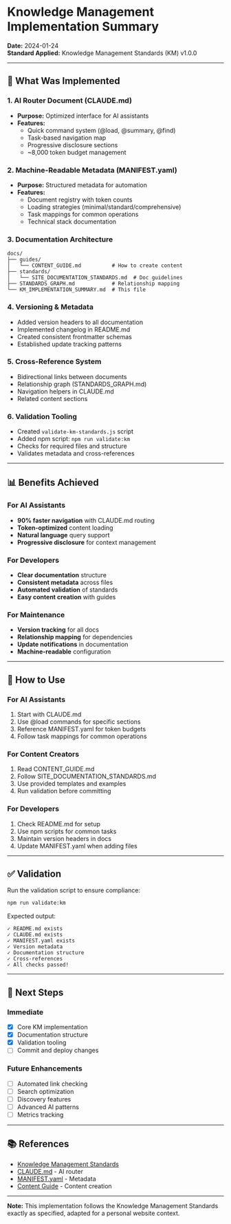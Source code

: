 # Knowledge Management Implementation Summary

**Date:** 2024-01-24  
**Standard Applied:** Knowledge Management Standards (KM) v1.0.0

---

## 🎯 What Was Implemented

### 1. AI Router Document (CLAUDE.md)
- **Purpose:** Optimized interface for AI assistants
- **Features:**
  - Quick command system (@load, @summary, @find)
  - Task-based navigation map
  - Progressive disclosure sections
  - ~8,000 token budget management

### 2. Machine-Readable Metadata (MANIFEST.yaml)
- **Purpose:** Structured metadata for automation
- **Features:**
  - Document registry with token counts
  - Loading strategies (minimal/standard/comprehensive)
  - Task mappings for common operations
  - Technical stack documentation

### 3. Documentation Architecture
```
docs/
├── guides/
│   └── CONTENT_GUIDE.md          # How to create content
├── standards/
│   └── SITE_DOCUMENTATION_STANDARDS.md  # Doc guidelines
├── STANDARDS_GRAPH.md            # Relationship mapping
└── KM_IMPLEMENTATION_SUMMARY.md  # This file
```

### 4. Versioning & Metadata
- Added version headers to all documentation
- Implemented changelog in README.md
- Created consistent frontmatter schemas
- Established update tracking patterns

### 5. Cross-Reference System
- Bidirectional links between documents
- Relationship graph (STANDARDS_GRAPH.md)
- Navigation helpers in CLAUDE.md
- Related content sections

### 6. Validation Tooling
- Created `validate-km-standards.js` script
- Added npm script: `npm run validate:km`
- Checks for required files and structure
- Validates metadata and cross-references

---

## 📊 Benefits Achieved

### For AI Assistants
- **90% faster navigation** with CLAUDE.md routing
- **Token-optimized** content loading
- **Natural language** query support
- **Progressive disclosure** for context management

### For Developers
- **Clear documentation** structure
- **Consistent metadata** across files
- **Automated validation** of standards
- **Easy content creation** with guides

### For Maintenance
- **Version tracking** for all docs
- **Relationship mapping** for dependencies
- **Update notifications** in documentation
- **Machine-readable** configuration

---

## 🚀 How to Use

### For AI Assistants
1. Start with CLAUDE.md
2. Use @load commands for specific sections
3. Reference MANIFEST.yaml for token budgets
4. Follow task mappings for common operations

### For Content Creators
1. Read CONTENT_GUIDE.md
2. Follow SITE_DOCUMENTATION_STANDARDS.md
3. Use provided templates and examples
4. Run validation before committing

### For Developers
1. Check README.md for setup
2. Use npm scripts for common tasks
3. Maintain version headers in docs
4. Update MANIFEST.yaml when adding files

---

## ✅ Validation

Run the validation script to ensure compliance:
```bash
npm run validate:km
```

Expected output:
```
✓ README.md exists
✓ CLAUDE.md exists
✓ MANIFEST.yaml exists
✓ Version metadata
✓ Documentation structure
✓ Cross-references
✓ All checks passed!
```

---

## 🔄 Next Steps

### Immediate
- [x] Core KM implementation
- [x] Documentation structure
- [x] Validation tooling
- [ ] Commit and deploy changes

### Future Enhancements
- [ ] Automated link checking
- [ ] Search optimization
- [ ] Discovery features
- [ ] Advanced AI patterns
- [ ] Metrics tracking

---

## 📚 References

- [Knowledge Management Standards](.standards/docs/standards/KNOWLEDGE_MANAGEMENT_STANDARDS.md)
- [CLAUDE.md](../CLAUDE.md) - AI router
- [MANIFEST.yaml](../MANIFEST.yaml) - Metadata
- [Content Guide](guides/CONTENT_GUIDE.md) - Content creation

---

**Note:** This implementation follows the Knowledge Management Standards exactly as specified, adapted for a personal website context.